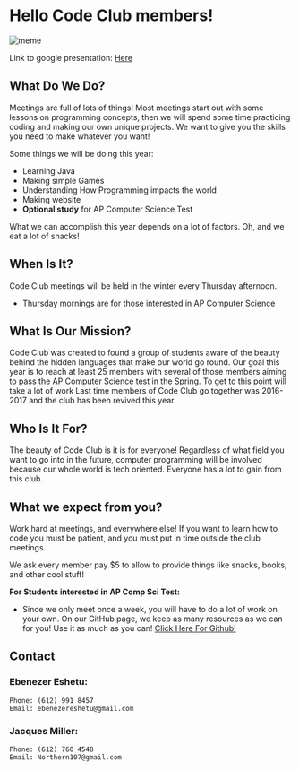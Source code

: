 # Hello Code Club members!

![meme](https://ibb.co/WG3Xvdh)

Link to google presentation: [Here](https://docs.google.com/presentation/d/1GmxrUZL82n8Y6YifpY-E3NSlJASevBT3X4xDkeYuYuI/edit?usp=sharing)

## What Do We Do?
Meetings are full of lots of things! Most meetings start out with some lessons on programming concepts, then we will spend some time practicing coding and making our own unique projects. We want to give you the skills you need to make whatever you want!

Some things we will be doing this year:
- Learning Java
- Making simple Games
- Understanding How Programming impacts the world
- Making website
- **Optional study** for AP Computer Science Test

What we can accomplish this year depends on a lot of factors.
Oh, and we eat a lot of snacks!

## When Is It?
Code Club meetings will be held in the winter every Thursday afternoon.
- Thursday mornings are for those interested in AP Computer Science

## What Is Our Mission?
Code Club was created to found a group of students aware of the beauty behind the hidden languages that make our world go round. Our goal this year is to reach at least 25 members with several of those members aiming to pass the AP Computer Science test in the Spring. To get to this point will take a lot of work Last time members of Code Club go together was 2016-2017 and the club has been revived this year. 

## Who Is It For?
The beauty of Code Club is it is for everyone! Regardless of what field you want to go into in the future, computer programming will be involved because our whole world is tech oriented. Everyone has a lot to gain from this club.

## What we expect from you?
Work hard at meetings, and everywhere else! If you want to learn how to code you must be patient, and you must put in time outside the club meetings.

We ask every member pay $5 to allow to provide things like snacks, books, and other cool stuff!

**For Students interested in AP Comp Sci Test:**
- Since we only meet once a week, you will have to do a lot of work on your own. On our GitHub page, we keep as many resources as we can for you! Use it as much as you can! [Click Here For Github!]("https://github.com/NobleSpartan6/Code-Club")

## Contact
### Ebenezer Eshetu:
```
Phone: (612) 991 8457
Email: ebenezereshetu@gmail.com
```
### Jacques Miller:
```
Phone: (612) 760 4548
Email: Northern107@gmail.com
